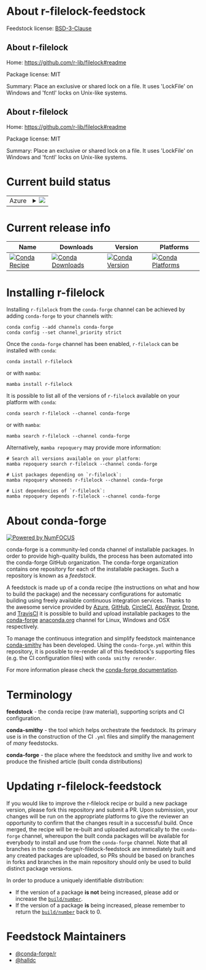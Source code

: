 About r-filelock-feedstock
==========================

Feedstock license: [BSD-3-Clause](https://github.com/conda-forge/r-filelock-feedstock/blob/main/LICENSE.txt)


About r-filelock
----------------

Home: https://github.com/r-lib/filelock#readme

Package license: MIT

Summary: Place an exclusive or shared lock on a file. It uses 'LockFile' on Windows and 'fcntl' locks on Unix-like systems.

About r-filelock
----------------

Home: https://github.com/r-lib/filelock#readme

Package license: MIT

Summary: Place an exclusive or shared lock on a file. It uses 'LockFile' on Windows and 'fcntl' locks on Unix-like systems.

Current build status
====================


<table>
    
  <tr>
    <td>Azure</td>
    <td>
      <details>
        <summary>
          <a href="https://dev.azure.com/conda-forge/feedstock-builds/_build/latest?definitionId=1135&branchName=main">
            <img src="https://dev.azure.com/conda-forge/feedstock-builds/_apis/build/status/r-filelock-feedstock?branchName=main">
          </a>
        </summary>
        <table>
          <thead><tr><th>Variant</th><th>Status</th></tr></thead>
          <tbody><tr>
              <td>linux_64_r_base4.3</td>
              <td>
                <a href="https://dev.azure.com/conda-forge/feedstock-builds/_build/latest?definitionId=1135&branchName=main">
                  <img src="https://dev.azure.com/conda-forge/feedstock-builds/_apis/build/status/r-filelock-feedstock?branchName=main&jobName=linux&configuration=linux%20linux_64_r_base4.3" alt="variant">
                </a>
              </td>
            </tr><tr>
              <td>linux_64_r_base4.4</td>
              <td>
                <a href="https://dev.azure.com/conda-forge/feedstock-builds/_build/latest?definitionId=1135&branchName=main">
                  <img src="https://dev.azure.com/conda-forge/feedstock-builds/_apis/build/status/r-filelock-feedstock?branchName=main&jobName=linux&configuration=linux%20linux_64_r_base4.4" alt="variant">
                </a>
              </td>
            </tr><tr>
              <td>linux_aarch64_r_base4.3</td>
              <td>
                <a href="https://dev.azure.com/conda-forge/feedstock-builds/_build/latest?definitionId=1135&branchName=main">
                  <img src="https://dev.azure.com/conda-forge/feedstock-builds/_apis/build/status/r-filelock-feedstock?branchName=main&jobName=linux&configuration=linux%20linux_aarch64_r_base4.3" alt="variant">
                </a>
              </td>
            </tr><tr>
              <td>linux_aarch64_r_base4.4</td>
              <td>
                <a href="https://dev.azure.com/conda-forge/feedstock-builds/_build/latest?definitionId=1135&branchName=main">
                  <img src="https://dev.azure.com/conda-forge/feedstock-builds/_apis/build/status/r-filelock-feedstock?branchName=main&jobName=linux&configuration=linux%20linux_aarch64_r_base4.4" alt="variant">
                </a>
              </td>
            </tr><tr>
              <td>linux_ppc64le_r_base4.3</td>
              <td>
                <a href="https://dev.azure.com/conda-forge/feedstock-builds/_build/latest?definitionId=1135&branchName=main">
                  <img src="https://dev.azure.com/conda-forge/feedstock-builds/_apis/build/status/r-filelock-feedstock?branchName=main&jobName=linux&configuration=linux%20linux_ppc64le_r_base4.3" alt="variant">
                </a>
              </td>
            </tr><tr>
              <td>linux_ppc64le_r_base4.4</td>
              <td>
                <a href="https://dev.azure.com/conda-forge/feedstock-builds/_build/latest?definitionId=1135&branchName=main">
                  <img src="https://dev.azure.com/conda-forge/feedstock-builds/_apis/build/status/r-filelock-feedstock?branchName=main&jobName=linux&configuration=linux%20linux_ppc64le_r_base4.4" alt="variant">
                </a>
              </td>
            </tr><tr>
              <td>osx_64_r_base4.3</td>
              <td>
                <a href="https://dev.azure.com/conda-forge/feedstock-builds/_build/latest?definitionId=1135&branchName=main">
                  <img src="https://dev.azure.com/conda-forge/feedstock-builds/_apis/build/status/r-filelock-feedstock?branchName=main&jobName=osx&configuration=osx%20osx_64_r_base4.3" alt="variant">
                </a>
              </td>
            </tr><tr>
              <td>osx_64_r_base4.4</td>
              <td>
                <a href="https://dev.azure.com/conda-forge/feedstock-builds/_build/latest?definitionId=1135&branchName=main">
                  <img src="https://dev.azure.com/conda-forge/feedstock-builds/_apis/build/status/r-filelock-feedstock?branchName=main&jobName=osx&configuration=osx%20osx_64_r_base4.4" alt="variant">
                </a>
              </td>
            </tr><tr>
              <td>osx_arm64_r_base4.3</td>
              <td>
                <a href="https://dev.azure.com/conda-forge/feedstock-builds/_build/latest?definitionId=1135&branchName=main">
                  <img src="https://dev.azure.com/conda-forge/feedstock-builds/_apis/build/status/r-filelock-feedstock?branchName=main&jobName=osx&configuration=osx%20osx_arm64_r_base4.3" alt="variant">
                </a>
              </td>
            </tr><tr>
              <td>osx_arm64_r_base4.4</td>
              <td>
                <a href="https://dev.azure.com/conda-forge/feedstock-builds/_build/latest?definitionId=1135&branchName=main">
                  <img src="https://dev.azure.com/conda-forge/feedstock-builds/_apis/build/status/r-filelock-feedstock?branchName=main&jobName=osx&configuration=osx%20osx_arm64_r_base4.4" alt="variant">
                </a>
              </td>
            </tr><tr>
              <td>win_64_r_base4.3</td>
              <td>
                <a href="https://dev.azure.com/conda-forge/feedstock-builds/_build/latest?definitionId=1135&branchName=main">
                  <img src="https://dev.azure.com/conda-forge/feedstock-builds/_apis/build/status/r-filelock-feedstock?branchName=main&jobName=win&configuration=win%20win_64_r_base4.3" alt="variant">
                </a>
              </td>
            </tr><tr>
              <td>win_64_r_base4.4</td>
              <td>
                <a href="https://dev.azure.com/conda-forge/feedstock-builds/_build/latest?definitionId=1135&branchName=main">
                  <img src="https://dev.azure.com/conda-forge/feedstock-builds/_apis/build/status/r-filelock-feedstock?branchName=main&jobName=win&configuration=win%20win_64_r_base4.4" alt="variant">
                </a>
              </td>
            </tr>
          </tbody>
        </table>
      </details>
    </td>
  </tr>
</table>

Current release info
====================

| Name | Downloads | Version | Platforms |
| --- | --- | --- | --- |
| [![Conda Recipe](https://img.shields.io/badge/recipe-r--filelock-green.svg)](https://anaconda.org/conda-forge/r-filelock) | [![Conda Downloads](https://img.shields.io/conda/dn/conda-forge/r-filelock.svg)](https://anaconda.org/conda-forge/r-filelock) | [![Conda Version](https://img.shields.io/conda/vn/conda-forge/r-filelock.svg)](https://anaconda.org/conda-forge/r-filelock) | [![Conda Platforms](https://img.shields.io/conda/pn/conda-forge/r-filelock.svg)](https://anaconda.org/conda-forge/r-filelock) |

Installing r-filelock
=====================

Installing `r-filelock` from the `conda-forge` channel can be achieved by adding `conda-forge` to your channels with:

```
conda config --add channels conda-forge
conda config --set channel_priority strict
```

Once the `conda-forge` channel has been enabled, `r-filelock` can be installed with `conda`:

```
conda install r-filelock
```

or with `mamba`:

```
mamba install r-filelock
```

It is possible to list all of the versions of `r-filelock` available on your platform with `conda`:

```
conda search r-filelock --channel conda-forge
```

or with `mamba`:

```
mamba search r-filelock --channel conda-forge
```

Alternatively, `mamba repoquery` may provide more information:

```
# Search all versions available on your platform:
mamba repoquery search r-filelock --channel conda-forge

# List packages depending on `r-filelock`:
mamba repoquery whoneeds r-filelock --channel conda-forge

# List dependencies of `r-filelock`:
mamba repoquery depends r-filelock --channel conda-forge
```


About conda-forge
=================

[![Powered by
NumFOCUS](https://img.shields.io/badge/powered%20by-NumFOCUS-orange.svg?style=flat&colorA=E1523D&colorB=007D8A)](https://numfocus.org)

conda-forge is a community-led conda channel of installable packages.
In order to provide high-quality builds, the process has been automated into the
conda-forge GitHub organization. The conda-forge organization contains one repository
for each of the installable packages. Such a repository is known as a *feedstock*.

A feedstock is made up of a conda recipe (the instructions on what and how to build
the package) and the necessary configurations for automatic building using freely
available continuous integration services. Thanks to the awesome service provided by
[Azure](https://azure.microsoft.com/en-us/services/devops/), [GitHub](https://github.com/),
[CircleCI](https://circleci.com/), [AppVeyor](https://www.appveyor.com/),
[Drone](https://cloud.drone.io/welcome), and [TravisCI](https://travis-ci.com/)
it is possible to build and upload installable packages to the
[conda-forge](https://anaconda.org/conda-forge) [anaconda.org](https://anaconda.org/)
channel for Linux, Windows and OSX respectively.

To manage the continuous integration and simplify feedstock maintenance
[conda-smithy](https://github.com/conda-forge/conda-smithy) has been developed.
Using the ``conda-forge.yml`` within this repository, it is possible to re-render all of
this feedstock's supporting files (e.g. the CI configuration files) with ``conda smithy rerender``.

For more information please check the [conda-forge documentation](https://conda-forge.org/docs/).

Terminology
===========

**feedstock** - the conda recipe (raw material), supporting scripts and CI configuration.

**conda-smithy** - the tool which helps orchestrate the feedstock.
                   Its primary use is in the construction of the CI ``.yml`` files
                   and simplify the management of *many* feedstocks.

**conda-forge** - the place where the feedstock and smithy live and work to
                  produce the finished article (built conda distributions)


Updating r-filelock-feedstock
=============================

If you would like to improve the r-filelock recipe or build a new
package version, please fork this repository and submit a PR. Upon submission,
your changes will be run on the appropriate platforms to give the reviewer an
opportunity to confirm that the changes result in a successful build. Once
merged, the recipe will be re-built and uploaded automatically to the
`conda-forge` channel, whereupon the built conda packages will be available for
everybody to install and use from the `conda-forge` channel.
Note that all branches in the conda-forge/r-filelock-feedstock are
immediately built and any created packages are uploaded, so PRs should be based
on branches in forks and branches in the main repository should only be used to
build distinct package versions.

In order to produce a uniquely identifiable distribution:
 * If the version of a package **is not** being increased, please add or increase
   the [``build/number``](https://docs.conda.io/projects/conda-build/en/latest/resources/define-metadata.html#build-number-and-string).
 * If the version of a package **is** being increased, please remember to return
   the [``build/number``](https://docs.conda.io/projects/conda-build/en/latest/resources/define-metadata.html#build-number-and-string)
   back to 0.

Feedstock Maintainers
=====================

* [@conda-forge/r](https://github.com/conda-forge/r/)
* [@halldc](https://github.com/halldc/)

